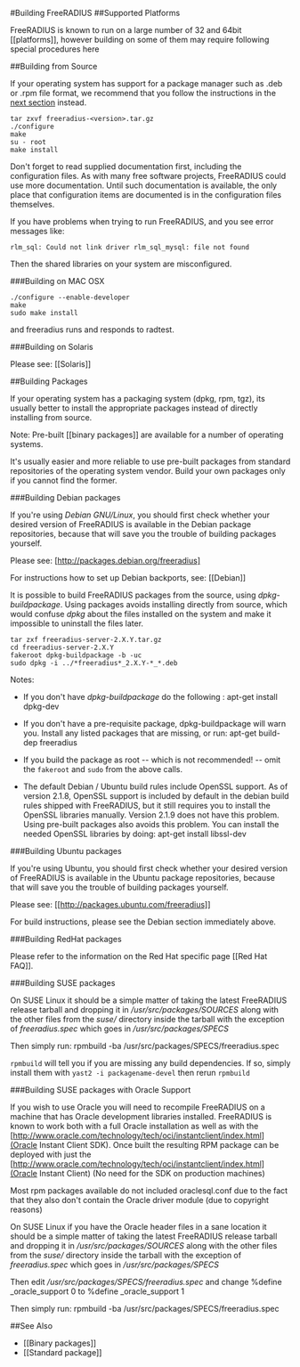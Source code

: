#Building FreeRADIUS
##Supported Platforms

FreeRADIUS is known to run on a large number of 32 and 64bit [[platforms]], however building on some of them may require following special procedures here

##Building from Source

If your operating system has support for a package manager such as .deb or .rpm file format, we recommend that you follow the instructions in the [next section](Build#Building_Packages) instead.

    tar zxvf freeradius-<version>.tar.gz	 
    ./configure	 
    make	 
    su - root	 
    make install	 

Don't forget to read supplied documentation first, including the configuration files. As with many free software projects, FreeRADIUS could use more documentation. Until such documentation is available, the only place that configuration items are documented is in the configuration files themselves.	 
	 
If you have problems when trying to run FreeRADIUS, and you see error messages like:	 

    rlm_sql: Could not link driver rlm_sql_mysql: file not found	 

Then the shared libraries on your system are misconfigured.

###Building on MAC OSX

    ./configure --enable-developer
    make
    sudo make install

and freeradius runs and responds to radtest.

###Building on Solaris

Please see: [[Solaris]]

##Building Packages

If your operating system has a packaging system (dpkg, rpm, tgz), its usually better to install the appropriate packages instead of directly installing from source.

Note: Pre-built [[binary packages]] are available for a number of operating systems.

It's usually easier and more reliable to use pre-built packages from standard repositories of the operating system vendor. Build your own packages only if you cannot find the former.

###Building Debian packages

If you're using _Debian GNU/Linux_, you should first check whether your desired version of FreeRADIUS is available in the Debian package repositories, because that will save you the trouble of building packages yourself.

Please see: [http://packages.debian.org/freeradius]

For instructions how to set up Debian backports, see: [[Debian]]

It is possible to build FreeRADIUS packages from the source, using _dpkg-buildpackage_. Using packages avoids installing directly from source, which would confuse _dpkg_ about the files installed on the system and make it impossible to uninstall the files later.

    tar zxf freeradius-server-2.X.Y.tar.gz
    cd freeradius-server-2.X.Y
    fakeroot dpkg-buildpackage -b -uc	 
    sudo dpkg -i ../*freeradius*_2.X.Y-*_*.deb

Notes:
* If you don't have _dpkg-buildpackage_ do the following :
        apt-get install dpkg-dev

* If you don't have a pre-requisite package, dpkg-buildpackage will warn you. Install any listed packages that are missing, or run:
        apt-get build-dep freeradius

* If you build the package as root -- which is not recommended! -- omit the `fakeroot` and `sudo` from the above calls.

* The default Debian / Ubuntu build rules include OpenSSL support.  As of version 2.1.8, OpenSSL support is included by default in the debian build rules shipped with FreeRADIUS, but it still requires you to install the OpenSSL libraries manually.  Version 2.1.9 does not have this problem. Using pre-built packages also avoids this problem. You can install the needed OpenSSL libraries by doing:
        apt-get install libssl-dev

###Building Ubuntu packages

If you're using Ubuntu, you should first check whether your desired version of FreeRADIUS is available in the Ubuntu package repositories, because that will save you the trouble of building packages yourself.

Please see: [[http://packages.ubuntu.com/freeradius]]

For build instructions, please see the Debian section immediately above.

###Building RedHat packages

Please refer to the information on the Red Hat specific page [[Red Hat FAQ]].

###Building SUSE packages

On SUSE Linux it should be a simple matter of taking the latest FreeRADIUS release tarball and dropping it in _/usr/src/packages/SOURCES_ along with the other files from the _suse/_ directory inside the tarball with the exception of _freeradius.spec_ which goes in _/usr/src/packages/SPECS_

Then simply run:
    rpmbuild -ba /usr/src/packages/SPECS/freeradius.spec

`rpmbuild` will tell you if you are missing any build dependencies. If so, simply install them with `yast2 -i packagename-devel` then rerun `rpmbuild`

###Building SUSE packages with Oracle Support

If you wish to use Oracle you will need to recompile FreeRADIUS on a machine 
that has Oracle development libraries installed. FreeRADIUS is known to work both with a full Oracle installation as well as with the [http://www.oracle.com/technology/tech/oci/instantclient/index.html](Oracle Instant Client SDK). Once built the resulting RPM package can be deployed with just the [http://www.oracle.com/technology/tech/oci/instantclient/index.html](Oracle Instant Client) (No need for the SDK on production machines)

Most rpm packages available do not included oraclesql.conf due to the fact that they also don't contain the Oracle driver module (due to copyright reasons)

On SUSE Linux if you have the Oracle header files in a sane location it should 
be a simple matter of taking the latest FreeRADIUS release tarball and 
dropping it in _/usr/src/packages/SOURCES_ along with the other files from the _suse/_ directory inside the tarball with the exception of _freeradius.spec_ which goes in _/usr/src/packages/SPECS_

Then edit _/usr/src/packages/SPECS/freeradius.spec_ and change
    %define _oracle_support 0
to
    %define _oracle_support 1

Then simply run:
    rpmbuild -ba /usr/src/packages/SPECS/freeradius.spec

##See Also

* [[Binary packages]]
* [[Standard package]]
